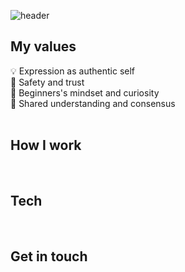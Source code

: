 ![header](https://capsule-render.vercel.app/api?type=waving&color=0:DDD6F3,100:FAACA8&height=150&section=header&text=Nari%20Park&fontSize=50&fontColor=F5F5F5)

## My values
:bulb: Expression as authentic self <br />
:sparkling_heart: Safety and trust <br />
:green_apple: Beginners's mindset and curiosity <br />
:raised_hands: Shared understanding and consensus <br />
<br />

## How I work
<br />

## Tech
<br />


## Get in touch
<br />
